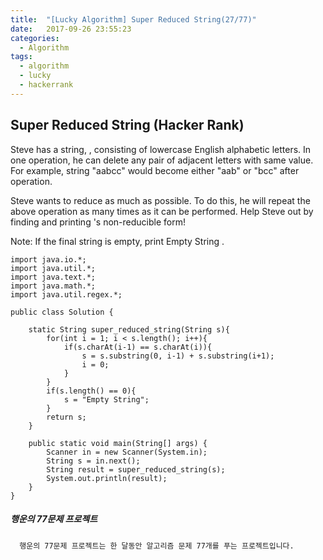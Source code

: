 ```yaml
---
title:  "[Lucky Algorithm] Super Reduced String(27/77)"
date:   2017-09-26 23:55:23
categories:
  - Algorithm
tags:
  - algorithm
  - lucky
  - hackerrank
---
```

## Super Reduced String (Hacker Rank)
Steve has a string, , consisting of  lowercase English alphabetic letters. In one operation, he can delete any pair of adjacent letters with same value. For example, string "aabcc" would become either "aab" or "bcc" after  operation.

Steve wants to reduce  as much as possible. To do this, he will repeat the above operation as many times as it can be performed. Help Steve out by finding and printing 's non-reducible form!

Note: If the final string is empty, print Empty String .

```
import java.io.*;
import java.util.*;
import java.text.*;
import java.math.*;
import java.util.regex.*;

public class Solution {

    static String super_reduced_string(String s){
        for(int i = 1; i < s.length(); i++){
            if(s.charAt(i-1) == s.charAt(i)){
                s = s.substring(0, i-1) + s.substring(i+1);
                i = 0;
            }
        }
        if(s.length() == 0){
            s = "Empty String";
        }
        return s;
    }

    public static void main(String[] args) {
        Scanner in = new Scanner(System.in);
        String s = in.next();
        String result = super_reduced_string(s);
        System.out.println(result);
    }
}

```

##### 행운의 77문제 프로젝트
```
  행운의 77문제 프로젝트는 한 달동안 알고리즘 문제 77개를 푸는 프로젝트입니다.
```
